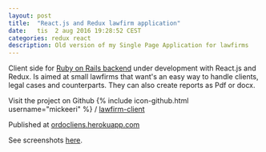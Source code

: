 ```yaml
---
layout: post
title:  "React.js and Redux lawfirm application"
date:   tis  2 aug 2016 19:28:52 CEST
categories: redux react
description: Old version of my Single Page Application for lawfirms
---
```


Client side for [Ruby on Rails backend](https://github.com/mickeeri/lawfirm-api) under development with React.js and Redux. Is aimed at small lawfirms that want's an easy way to handle clients, legal cases and counterparts. They can also create reports as Pdf or docx.

Visit the project on Github
{% include icon-github.html username="mickeeri" %} /
[lawfirm-client](https://github.com/mickeeri/lawfirm-client)

Published at [ordocliens.herokuapp.com](https://ordocliens.herokuapp.com)

See screenshots [here](https://github.com/mickeeri/lawfirm-client/blob/master/screenshots/screenshots.md).
